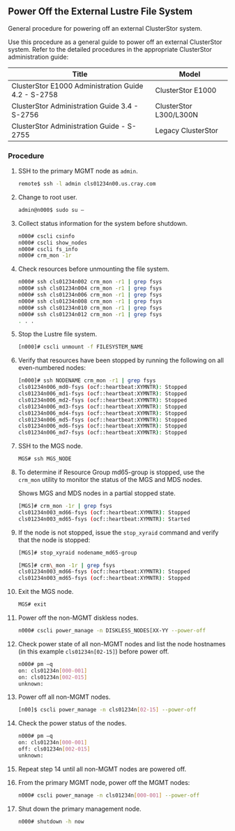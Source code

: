 

## Power Off the External Lustre File System

General procedure for powering off an external ClusterStor system.

Use this procedure as a general guide to power off an external ClusterStor system. Refer to the detailed procedures in the appropriate ClusterStor administration guide:

|Title|Model|
|-----|-----|
|ClusterStor E1000 Administration Guide 4.2 - S-2758|ClusterStor E1000|
|ClusterStor Administration Guide 3.4 - S-2756|ClusterStor L300/L300N|
|ClusterStor Administration Guide - S-2755|Legacy ClusterStor|

### Procedure

1.  SSH to the primary MGMT node as `admin`.

    ```bash
    remote$ ssh -l admin cls01234n00.us.cray.com
    ```

2.  Change to root user.

    ```bash
    admin@n000$ sudo su –
    ```

3.  Collect status information for the system before shutdown.

    ```bash
    n000# cscli csinfo
    n000# cscli show_nodes
    n000# cscli fs_info
    n000# crm_mon -1r
    ```

4.  Check resources before unmounting the file system.

    ```bash
    n000# ssh cls01234n002 crm_mon -r1 | grep fsys
    n000# ssh cls01234n004 crm_mon -r1 | grep fsys
    n000# ssh cls01234n006 crm_mon -r1 | grep fsys
    n000# ssh cls01234n008 crm_mon -r1 | grep fsys
    n000# ssh cls01234n010 crm_mon -r1 | grep fsys
    n000# ssh cls01234n012 crm_mon -r1 | grep fsys
    . . .
    ```

5.  Stop the Lustre file system.

    ```bash
    [n000]# cscli unmount -f FILESYSTEM_NAME
    ```

6.  Verify that resources have been stopped by running the following on all even-numbered nodes:

    ```bash
    [n000]# ssh NODENAME crm_mon -r1 | grep fsys
    cls01234n006_md0-fsys (ocf::heartbeat:XYMNTR): Stopped
    cls01234n006_md1-fsys (ocf::heartbeat:XYMNTR): Stopped
    cls01234n006_md2-fsys (ocf::heartbeat:XYMNTR): Stopped
    cls01234n006_md3-fsys (ocf::heartbeat:XYMNTR): Stopped
    cls01234n006_md4-fsys (ocf::heartbeat:XYMNTR): Stopped
    cls01234n006_md5-fsys (ocf::heartbeat:XYMNTR): Stopped
    cls01234n006_md6-fsys (ocf::heartbeat:XYMNTR): Stopped
    cls01234n006_md7-fsys (ocf::heartbeat:XYMNTR): Stopped
    ```

7.  SSH to the MGS node.

    ```bash
    MGS# ssh MGS_NODE

    ```

8.  To determine if Resource Group md65-group is stopped, use the `crm_mon` utility to monitor the status of the MGS and MDS nodes.

    Shows MGS and MDS nodes in a partial stopped state.

    ```bash
    [MGS]# crm_mon -1r | grep fsys
    cls01234n003_md66-fsys (ocf::heartbeat:XYMNTR): Stopped
    cls01234n003_md65-fsys (ocf::heartbeat:XYMNTR): Started
    ```

9.  If the node is not stopped, issue the `stop_xyraid` command and verify that the node is stopped:

    ```bash
    [MGS]# stop_xyraid nodename_md65-group

    [MGS]# crm\_mon -1r | grep fsys
    cls01234n003_md66-fsys (ocf::heartbeat:XYMNTR): Stopped
    cls01234n003_md65-fsys (ocf::heartbeat:XYMNTR): Stopped
    ```

10. Exit the MGS node.

    ```bash
    MGS# exit
    ```

11. Power off the non-MGMT diskless nodes.

    ```bash
    n000# cscli power_manage -n DISKLESS_NODES[XX-YY --power-off
    ```

12. Check power state of all non-MGMT nodes and list the node hostnames \(in this example `cls01234n[02-15]`\) before power off.

    ```bash
    n000# pm –q
    on: cls01234n[000-001]
    on: cls01234n[002-015]
    unknown:
    ```

13. Power off all non-MGMT nodes.

    ```bash
    [n00]$ cscli power_manage -n cls01234n[02-15] --power-off
    ```

14. Check the power status of the nodes.

    ```bash
    n000# pm –q
    on: cls01234n[000-001]
    off: cls01234n[002-015]
    unknown:
    ```

15. Repeat step 14 until all non-MGMT nodes are powered off.

16. From the primary MGMT node, power off the MGMT nodes:

    ```bash
    n000# cscli power_manage -n cls01234n[000-001] --power-off
    ```

17. Shut down the primary management node.

    ```bash
    n000# shutdown -h now
    ```





